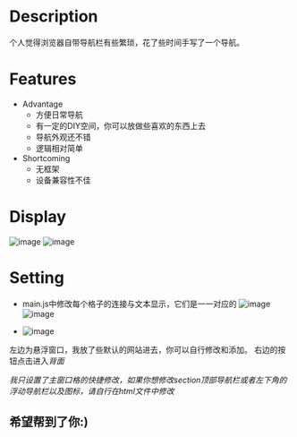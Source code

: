 # Description
  个人觉得浏览器自带导航栏有些繁琐，花了些时间手写了一个导航。
# Features
- Advantage
  - 方便日常导航
  - 有一定的DIY空间，你可以放做些喜欢的东西上去
  - 导航外观还不错
  - 逻辑相对简单
- Shortcoming
  - 无框架
  - 设备兼容性不佳
# Display
![image](https://user-images.githubusercontent.com/93522732/187404209-e93b1f8b-3d8a-4de1-be57-c8550200f4f2.png)
![image](https://user-images.githubusercontent.com/93522732/187404343-871767ad-f9a0-4ddb-9740-d4b3690d40a8.png)
# Setting
- main.js中修改每个格子的连接与文本显示，它们是一一对应的
![image](https://user-images.githubusercontent.com/93522732/187405123-852d42c7-719b-48da-8de0-45f62db1ba47.png)
![image](https://user-images.githubusercontent.com/93522732/187405144-ed52cc62-eef4-4c1c-8a57-7fef8bd32738.png)

- ![image](https://user-images.githubusercontent.com/93522732/187407049-6f783a43-b636-48ae-92d9-2d499084fc2c.png)

左边为悬浮窗口，我放了些默认的网站进去，你可以自行修改和添加。
右边的按钮点击进入*背面*

*我只设置了主窗口格的快捷修改，如果你想修改section顶部导航栏或者左下角的浮动导航栏以及图标，请自行在html文件中修改*
## 希望帮到了你:)

